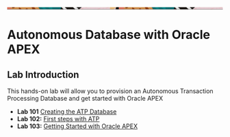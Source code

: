![image-20200428123455665](image-20200428123455665.png)

# Autonomous Database with Oracle APEX

## Lab Introduction

This hands-on lab will allow you to provision an Autonomous Transaction Processing Database and get started with Oracle APEX

- **Lab 101** [Creating the ATP Database](https://github.com/shaukatdesai/nexttraining/blob/master/Step1.md)
- **Lab 102:** [First steps with ATP](https://github.com/shaukatdesai/nexttraining/blob/master/Step2.md)
- **Lab 103:** [Getting Started with  Oracle APEX](https://github.com/shaukatdesai/nexttraining/blob/master/Step3.md)

